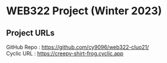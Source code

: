 # WEB322 Project (Winter 2023)


## Project URLs
GitHub Repo   : https://github.com/cy9096/web322-cluo21/ 
<br>Cyclic URL    : https://creepy-shirt-frog.cyclic.app

